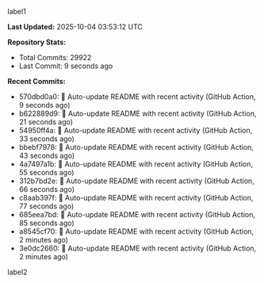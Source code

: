 
label1 
<!-- ACTIVITY_START -->
**Last Updated:** 2025-10-04 03:53:12 UTC

**Repository Stats:**
- Total Commits: 29922
- Last Commit: 9 seconds ago

**Recent Commits:**
- 570dbd0a0: 🤖 Auto-update README with recent activity (GitHub Action, 9 seconds ago)
- b622889d9: 🤖 Auto-update README with recent activity (GitHub Action, 21 seconds ago)
- 54950ff4a: 🤖 Auto-update README with recent activity (GitHub Action, 33 seconds ago)
- bbebf7978: 🤖 Auto-update README with recent activity (GitHub Action, 43 seconds ago)
- 4a7497a1b: 🤖 Auto-update README with recent activity (GitHub Action, 55 seconds ago)
- 312b7bd2e: 🤖 Auto-update README with recent activity (GitHub Action, 66 seconds ago)
- c8aab397f: 🤖 Auto-update README with recent activity (GitHub Action, 77 seconds ago)
- 685eea7bd: 🤖 Auto-update README with recent activity (GitHub Action, 85 seconds ago)
- a8545cf70: 🤖 Auto-update README with recent activity (GitHub Action, 2 minutes ago)
- 3e0dc2660: 🤖 Auto-update README with recent activity (GitHub Action, 2 minutes ago)
<!-- ACTIVITY_END -->

label2
